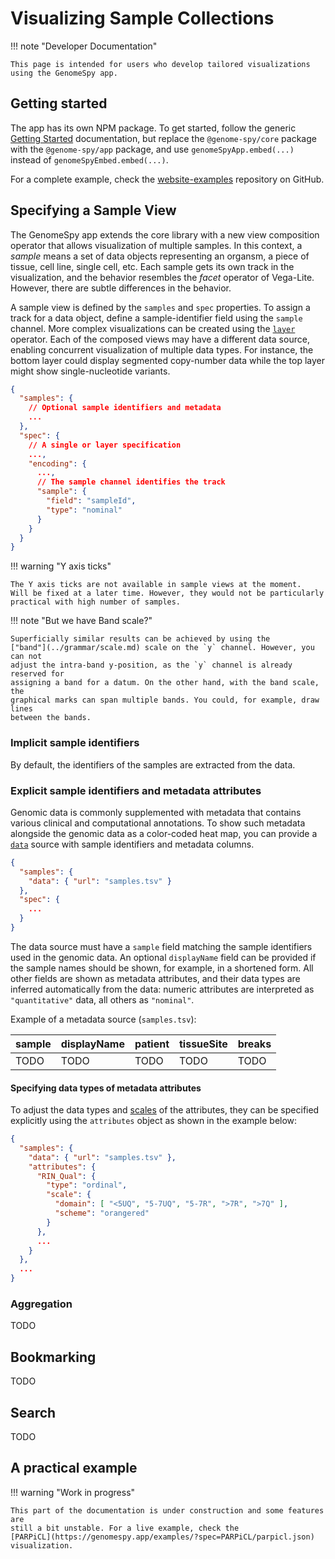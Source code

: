 # Visualizing Sample Collections

!!! note "Developer Documentation"

    This page is intended for users who develop tailored visualizations
    using the GenomeSpy app.

## Getting started

The app has its own NPM package. To get started, follow the generic [Getting
Started](../getting-started.md#html-template) documentation, but replace the
`@genome-spy/core` package with the `@genome-spy/app` package, and use
`genomeSpyApp.embed(...)` instead of `genomeSpyEmbed.embed(...)`.

For a complete example, check the
[website-examples](https://github.com/genome-spy/website-examples/blob/master/index.html)
repository on GitHub.

## Specifying a Sample View

The GenomeSpy app extends the core library with a new view composition operator
that allows visualization of multiple samples. In this context, a _sample_ means
a set of data objects representing an organsm, a piece of tissue, cell line,
single cell, etc. Each sample gets its own track in the visualization, and the
behavior resembles the _facet_ operator of Vega-Lite. However, there are subtle
differences in the behavior.

A sample view is defined by the `samples` and `spec` properties. To assign a
track for a data object, define a sample-identifier field using the `sample`
channel. More complex visualizations can be created using the
[`layer`](../grammar/composition/layer.md) operator. Each of the composed views
may have a different data source, enabling concurrent visualization of multiple
data types. For instance, the bottom layer could display segmented copy-number
data while the top layer might show single-nucleotide variants.

```json
{
  "samples": {
    // Optional sample identifiers and metadata
    ...
  },
  "spec": {
    // A single or layer specification
    ...,
    "encoding": {
      ...,
      // The sample channel identifies the track
      "sample": {
        "field": "sampleId",
        "type": "nominal"
      }
    }
  }
}
```

!!! warning "Y axis ticks"

    The Y axis ticks are not available in sample views at the moment.
    Will be fixed at a later time. However, they would not be particularly
    practical with high number of samples.

!!! note "But we have Band scale?"

    Superficially similar results can be achieved by using the
    ["band"](../grammar/scale.md) scale on the `y` channel. However, you can not
    adjust the intra-band y-position, as the `y` channel is already reserved for
    assigning a band for a datum. On the other hand, with the band scale, the
    graphical marks can span multiple bands. You could, for example, draw lines
    between the bands.

### Implicit sample identifiers

By default, the identifiers of the samples are extracted from the
data.

### Explicit sample identifiers and metadata attributes

Genomic data is commonly supplemented with metadata that contains various
clinical and computational annotations. To show such metadata alongside the
genomic data as a color-coded heat map, you can provide a
[`data`](../grammar/data.md) source with sample identifiers and metadata
columns.

```json title="Explicit sample identifiers"
{
  "samples": {
    "data": { "url": "samples.tsv" }
  },
  "spec": {
    ...
  }
}
```

The data source must have a `sample` field matching the sample identifiers used
in the genomic data. An optional `displayName` field can be provided if the
sample names should be shown, for example, in a shortened form. All other
fields are shown as metadata attributes, and their data types are inferred
automatically from the data: numeric attributes are interpreted as
`"quantitative"` data, all others as `"nominal"`.

Example of a metadata source (`samples.tsv`):

| sample | displayName | patient | tissueSite | breaks |
| ------ | ----------- | ------- | ---------- | ------ |
| TODO   | TODO        | TODO    | TODO       | TODO   |

#### Specifying data types of metadata attributes

To adjust the data types and [scales](../grammar/scale.md) of the attributes,
they can be specified explicitly using the `attributes` object as shown in the
example below:

```json
{
  "samples": {
    "data": { "url": "samples.tsv" },
    "attributes": {
      "RIN_Qual": {
        "type": "ordinal",
        "scale": {
          "domain": [ "<5UQ", "5-7UQ", "5-7R", ">7R", ">7Q" ],
          "scheme": "orangered"
        }
      },
      ...
    }
  },
  ...
}
```

### Aggregation

TODO

## Bookmarking

TODO

## Search

TODO

## A practical example

!!! warning "Work in progress"

    This part of the documentation is under construction and some features are
    still a bit unstable. For a live example, check the
    [PARPiCL](https://genomespy.app/examples/?spec=PARPiCL/parpicl.json)
    visualization.
